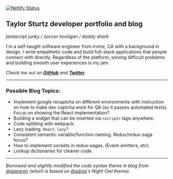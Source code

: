[![Netlify Status](https://api.netlify.com/api/v1/badges/a1fed13a-2276-45ae-bb82-e3a4343137e7/deploy-status)](https://app.netlify.com/sites/youthful-neumann-53d5c9/deploys)

## Taylor Sturtz developer portfolio and blog
*javascript junky / soccer hooligan / daddy shark*

I'm a self-taught software engineer from Irvine, CA with a background in design. I write empathetic code and build full-stack applications that people connect with directly. Regardless of the platform, solving difficult problems and building smooth user experiences is my jam.

*Check me out on [**GitHub**](https://github.com/tsturtz) and [**Twitter**](https://twitter.com/taylorsturtz)*

---

### Possible Blog Topics:
- Implement google recaptcha on different environments with instruction on how to make dev captcha work for QA (so it passes automated tests). Focus on showing the React implementation?
- Building a widget that can be inserted via `<script>` tags anywhere.
- Code splitting with webpack.
- Lazy loading. `React.lazy`?
- Consistent semantic variable/function naming. Redux/redux-saga focus?
- How to implement sockets in redux-sagas. (Event-emitters, etc).
- Lookup dictionaries for cleaner code.

---

*Borrowed and slightly modified the code syntax theme in blog from [@gaearon](https://github.com/gaearon) (which is based on [@sdras](https://github.com/sdras)'s Night Owl theme).*
